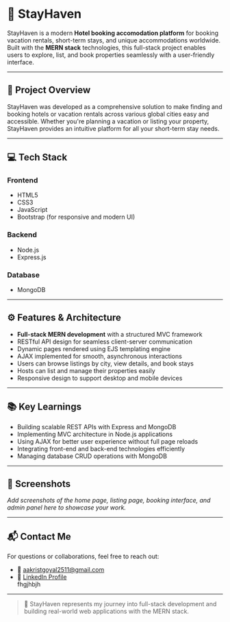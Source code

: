 # 🏡 StayHaven

StayHaven is a modern **Hotel booking accomodation platform** for booking vacation rentals, short-term stays, and unique accommodations worldwide. Built with the **MERN stack** technologies, this full-stack project enables users to explore, list, and book properties seamlessly with a user-friendly interface.

---

## 🌟 Project Overview

StayHaven was developed as a comprehensive solution to make finding and booking hotels or vacation rentals across various global cities easy and accessible. Whether you're planning a vacation or listing your property, StayHaven provides an intuitive platform for all your short-term stay needs.

---

## 💻 Tech Stack

### Frontend
- HTML5  
- CSS3  
- JavaScript  
- Bootstrap (for responsive and modern UI)  

### Backend
- Node.js  
- Express.js  

### Database
- MongoDB  

---

## ⚙️ Features & Architecture

- **Full-stack MERN development** with a structured MVC framework  
- RESTful API design for seamless client-server communication  
- Dynamic pages rendered using EJS templating engine  
- AJAX implemented for smooth, asynchronous interactions  
- Users can browse listings by city, view details, and book stays  
- Hosts can list and manage their properties easily  
- Responsive design to support desktop and mobile devices  

---

## 📚 Key Learnings

- Building scalable REST APIs with Express and MongoDB  
- Implementing MVC architecture in Node.js applications  
- Using AJAX for better user experience without full page reloads  
- Integrating front-end and back-end technologies efficiently  
- Managing database CRUD operations with MongoDB  

---

## 📸 Screenshots  
_Add screenshots of the home page, listing page, booking interface, and admin panel here to showcase your work._

---

## 📬 Contact Me  
For questions or collaborations, feel free to reach out:  
- 📧 [aakristgoyal2511@gmail.com](mailto:aakristgoyal2511@gmail.com)  
- 💼 [LinkedIn Profile](www.linkedin.com/in/aakristgoyal)  
fhgjhbjh
---

> 🚀 StayHaven represents my journey into full-stack development and building real-world web applications with the MERN stack.
